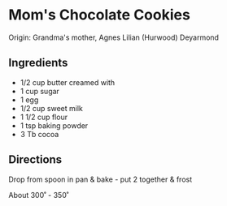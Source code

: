 # Mom's Chocolate Cookies

Origin: Grandma's mother, Agnes Lilian (Hurwood) Deyarmond

## Ingredients

- 1/2 cup butter creamed with
- 1 cup sugar
- 1 egg
- 1/2 cup sweet milk
- 1 1/2 cup flour
- 1 tsp baking powder
- 3 Tb cocoa

## Directions

Drop from spoon in pan & bake - put 2 together & frost

About 300˚ - 350˚